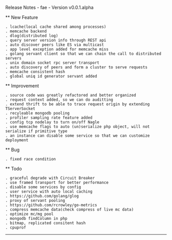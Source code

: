 Release Notes - fae - Version v0.0.1.alpha

** New Feature

    . lcache(local cache shared among processes)
    . memcache backend
    . dlog(distributed log)
    . query server version info through REST api
    . auto discover peers like ES via multicast
    . app level exception added for memcache miss
    . golang servant client so that we can chain the call to distributed servers
    . unix domain socket rpc server transport
    . auto discovery of peers and form a cluster to serve requests
    . memcache consistent hash
    . global uniq id generator servant added

** Improvement

    . source code was greatly refactored and better organized
    . request context added, so we can do auditting
    . extend thrift to be able to trace request origin by extending TServerSocket
    . recyleable mongodb pooling 
    . profiler sampling rate feature added
    . config tcp nodelay to turn on/off Nagle
    . use memcache flags to auto (un)serialize php object, will not serialize if primitive type
    . an instance can disable some service so that we can customize deployment

** Bug

    . fixed race condition

** Todo

    . graceful degrade with Circuit Breaker
    . use framed transport for better performance 
    . disable some services by config
    . user service with auto local caching
    . https://github.com/golang/glog
    . proxy of servant pooling
    . https://github.com/rcrowley/go-metrics
    . compress memcache data(check compress of live mc data)
    . optimize mc/mg pool
    . mongodb findColumn in php
    . bitmap, replicated consitent hash
    . cpuprof

----
